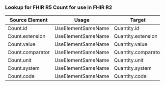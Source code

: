 ### Lookup for FHIR R5 Count for use in FHIR R2

| Source Element | Usage | Target |
| -------------- | ----- | ------ |
| Count.id | UseElementSameName | Quantity.id |
| Count.extension | UseElementSameName | Quantity.extension |
| Count.value | UseElementSameName | Quantity.value |
| Count.comparator | UseElementSameName | Quantity.comparator |
| Count.unit | UseElementSameName | Quantity.unit |
| Count.system | UseElementSameName | Quantity.system |
| Count.code | UseElementSameName | Quantity.code |

